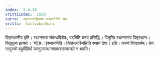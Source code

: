 ```yaml
---
index:  5.4.10
vrittiindex:  1550
sutra:  स्थानान्ताद्विभाषा सस्थानेनेति चेत्
vritti:  tattvabodhini 
---
```


पितृस्थानीय इति। स्थानमात्र संबन्धविशेषः, पदमिति यस्य प्रसिद्धिः। पितुरिव स्थानमस्य पितृस्थानः। पितृतुल्य इत्यर्थः। `गो[#ः]स्थानमिति। तिष्ठन्त्यस्मिन्निति स्थानं देशः। इति। करणं विवक्षार्थम्। तेन तत्पुरुषो बहुव्रीहिर्वा यस्तुल्यस्थानशब्दस्तस्माच्छो न भवति। 

